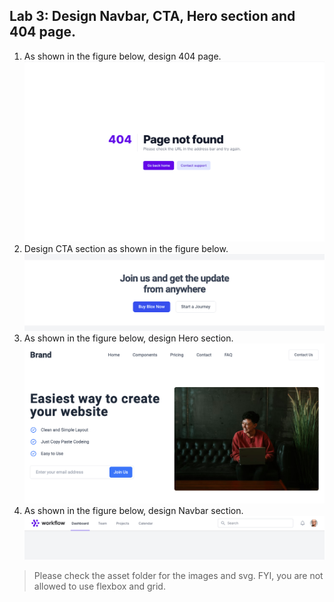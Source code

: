 ## Lab 3: Design Navbar, CTA, Hero section and 404 page.
1. As shown in the figure below, design 404 page.
   ![404](404.png)
2. Design CTA section as shown in the figure below.
   ![cta](cta.png)
3. As shown in the figure below, design Hero section.
   ![hero](hero.png)
4. As shown in the figure below, design Navbar section.
   ![nav](nav.png)

> Please check the asset folder for the images and svg. FYI, you are not allowed to use flexbox and grid.